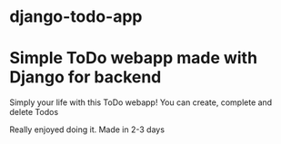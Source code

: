 # django-todo-app
# Simple ToDo webapp made with Django for backend
Simply your life with this ToDo webapp!
You can create, complete and delete Todos

Really enjoyed doing it. Made in 2-3 days
